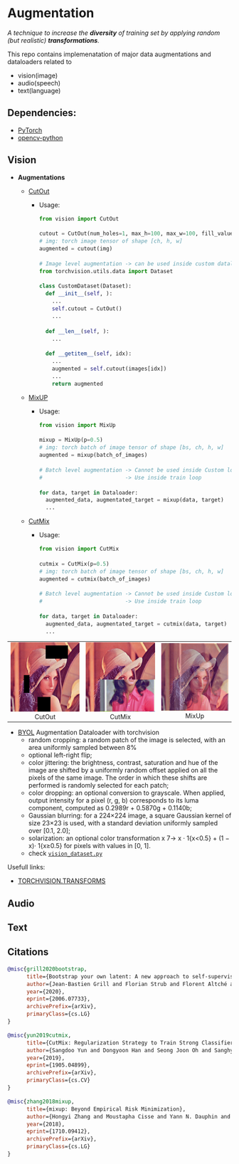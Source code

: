 # Augmentation
*A technique to increase the **diversity** of training set by applying random (but realistic) **transformations**.*

This repo contains implemenatation of major data augmentations and dataloaders related to 
- vision(image)
- audio(speech)
- text(language) 

## Dependencies:
- [PyTorch](https://pytorch.org/)
- [opencv-python](https://pypi.org/project/opencv-python/)

## Vision
- **Augmentations**
  - [CutOut]()
    - Usage:
      ```python
      from vision import CutOut

      cutout = CutOut(num_holes=1, max_h=100, max_w=100, fill_value=0, p=0.5)
      # img: torch image tensor of shape [ch, h, w] 
      augmented = cutout(img)

      # Image level augmentation -> can be used inside custom dataloader
      from torchvision.utils.data import Dataset
      
      class CustomDataset(Dataset):
        def __init__(self, ):
          ...
          self.cutout = CutOut()
          ...

        def __len__(self, ):
          ...
        
        def __getitem__(self, idx):
          ...
          augmented = self.cutout(images[idx])
          ...
          return augmented

      ```
    
  - [MixUP](https://arxiv.org/pdf/1710.09412.pdf)
    - Usage:
      ```python
      from vision import MixUp

      mixup = MixUp(p=0.5)
      # img: torch batch of image tensor of shape [bs, ch, h, w] 
      augmented = mixup(batch_of_images)

      # Batch level augmentation -> Cannot be used inside Custom loader
      #                          -> Use inside train loop

      for data, target in Dataloader:
        augmented_data, augmentated_target = mixup(data, target)
        ...

      ```

  - [CutMix](https://github.com/clovaai/CutMix-PyTorch)
    - Usage:
      ```python
      from vision import CutMix

      cutmix = CutMix(p=0.5)
      # img: torch batch of image tensor of shape [bs, ch, h, w] 
      augmented = cutmix(batch_of_images)

      # Batch level augmentation -> Cannot be used inside Custom loader
      #                          -> Use inside train loop

      for data, target in Dataloader:
        augmented_data, augmentated_target = cutmix(data, target)
        ...
      ```

| | | |
|:-------------------------:|:-------------------------:|:-------------------------:|
|<img width=256 src='./output/cutout.png'> CutOut |<img width=256 src='./output/cutmix.png'> CutMix |<img width=256 src='./output/mixup.png'> MixUp |

- [BYOL](https://arxiv.org/pdf/2006.07733.pdf) Augmentation Dataloader with torchvision
  - random cropping: a random patch of the image is selected, with an area uniformly sampled between 8%
  - optional left-right flip;
  - color jittering: the brightness, contrast, saturation and hue of the image are shifted by a uniformly random
    offset applied on all the pixels of the same image. The order in which these shifts are performed is randomly
    selected for each patch;
  - color dropping: an optional conversion to grayscale. When applied, output intensity for a pixel (r, g, b)
    corresponds to its luma component, computed as 0.2989r + 0.5870g + 0.1140b;
  - Gaussian blurring: for a 224×224 image, a square Gaussian kernel of size 23×23 is used, with a standard
    deviation uniformly sampled over [0.1, 2.0];
  - solarization: an optional color transformation x 7→ x · 1{x<0.5} + (1 − x)· 1{x≥0.5} for pixels with values in [0, 1].
  - check [```vision_dataset.py```](./vision_dataset.py)

Usefull links:
- [TORCHVISION.TRANSFORMS](https://pytorch.org/vision/stable/transforms.html)

## Audio
## Text

## Citations
```bibtex
@misc{grill2020bootstrap,
      title={Bootstrap your own latent: A new approach to self-supervised Learning}, 
      author={Jean-Bastien Grill and Florian Strub and Florent Altché and Corentin Tallec and Pierre H. Richemond and Elena Buchatskaya and Carl Doersch and Bernardo Avila Pires and Zhaohan Daniel Guo and Mohammad Gheshlaghi Azar and Bilal Piot and Koray Kavukcuoglu and Rémi Munos and Michal Valko},
      year={2020},
      eprint={2006.07733},
      archivePrefix={arXiv},
      primaryClass={cs.LG}
}
```

```bibtex
@misc{yun2019cutmix,
      title={CutMix: Regularization Strategy to Train Strong Classifiers with Localizable Features}, 
      author={Sangdoo Yun and Dongyoon Han and Seong Joon Oh and Sanghyuk Chun and Junsuk Choe and Youngjoon Yoo},
      year={2019},
      eprint={1905.04899},
      archivePrefix={arXiv},
      primaryClass={cs.CV}
}
```

```bibtex
@misc{zhang2018mixup,
      title={mixup: Beyond Empirical Risk Minimization}, 
      author={Hongyi Zhang and Moustapha Cisse and Yann N. Dauphin and David Lopez-Paz},
      year={2018},
      eprint={1710.09412},
      archivePrefix={arXiv},
      primaryClass={cs.LG}
}
```